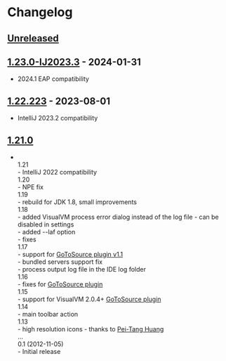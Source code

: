 # Changelog

## [Unreleased]

## [1.23.0-IJ2023.3] - 2024-01-31
- 2024.1 EAP compatibility

## [1.22.223] - 2023-08-01
- IntelliJ 2023.2 compatibility

## [1.21.0]
- <br>1.21
    <br>- IntelliJ 2022 compatibility
    <br>1.20
    <br>- NPE fix
    <br>1.19
    <br>- rebuild for JDK 1.8, small improvements
    <br>1.18
    <br>- added VisualVM process error dialog instead of the log file - can be disabled in settings
    <br>- added --laf option
    <br>- fixes
    <br>1.17
    <br>- support for <a href="https://visualvm.github.io/sourcessupport.html">GoToSource plugin v1.1</a>
    <br>- bundled servers support fix
    <br>- process output log file in the IDE log folder
    <br>1.16
    <br>- fixes for <a href="https://visualvm.github.io/sourcessupport.html">GoToSource plugin</a>
    <br>1.15
    <br>- support for VisualVM 2.0.4+ <a href="https://visualvm.github.io/sourcessupport.html">GoToSource plugin</a>
    <br>1.14
    <br>- main toolbar action
    <br>1.13
    <br>- high resolution icons - thanks to <a href="https://github.com/tan9">Pei-Tang Huang</a>
    <br>...
    <br>0.1 (2012-11-05)
    <br>- Initial release

[Unreleased]: https://github.com/krasa/VisualVMLauncher/compare/v1.23.0-IJ2023.3...HEAD
[1.23.0-IJ2023.3]: https://github.com/krasa/VisualVMLauncher/compare/v1.22.223...v1.23.0-IJ2023.3
[1.22.223]: https://github.com/krasa/VisualVMLauncher/compare/v1.21.0...v1.22.223
[1.21.0]: https://github.com/krasa/VisualVMLauncher/commits/v1.21.0
